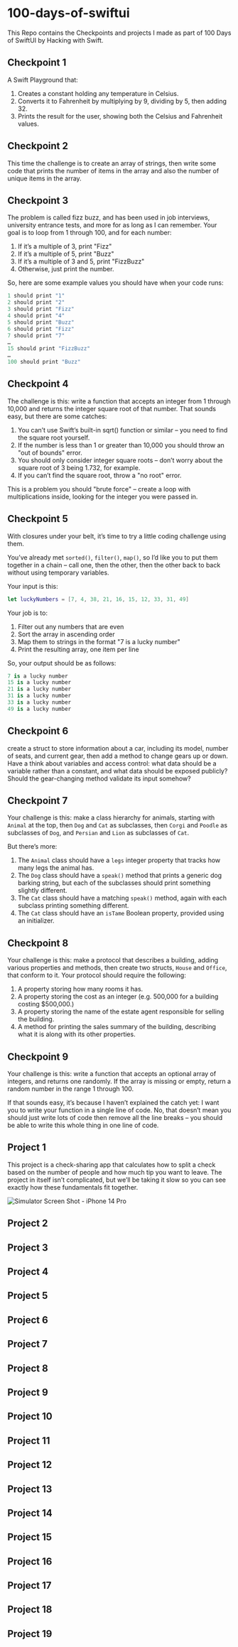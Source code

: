 # 100-days-of-swiftui

This Repo contains the Checkpoints and projects I made as part of 100 Days of SwiftUI by Hacking with Swift.

## Checkpoint 1

A Swift Playground that:

1. Creates a constant holding any temperature in Celsius.
2. Converts it to Fahrenheit by multiplying by 9, dividing by 5, then adding 32.
3. Prints the result for the user, showing both the Celsius and Fahrenheit values.

## Checkpoint 2

This time the challenge is to create an array of strings, then write some code that prints the number of items in the array and also the number of unique items in the array.

## Checkpoint 3

The problem is called fizz buzz, and has been used in job interviews, university entrance tests, and more for as long as I can remember. Your goal is to loop from 1 through 100, and for each number:

1. If it’s a multiple of 3, print "Fizz"
2. If it’s a multiple of 5, print "Buzz"
3. If it’s a multiple of 3 and 5, print "FizzBuzz"
4. Otherwise, just print the number.

So, here are some example values you should have when your code runs:

```swift
1 should print "1"
2 should print "2"
3 should print "Fizz"
4 should print "4"
5 should print "Buzz"
6 should print "Fizz"
7 should print "7"
…
15 should print "FizzBuzz"
…
100 should print "Buzz"
```

## Checkpoint 4

The challenge is this: write a function that accepts an integer from 1 through 10,000 and returns the integer square root of that number. That sounds easy, but there are some catches:

1. You can’t use Swift’s built-in sqrt() function or similar – you need to find the square root yourself.
2. If the number is less than 1 or greater than 10,000 you should throw an "out of bounds" error.
3. You should only consider integer square roots – don’t worry about the square root of 3 being 1.732, for example.
4. If you can’t find the square root, throw a "no root" error.

This is a problem you should "brute force" – create a loop with multiplications inside, looking for the integer you were passed in.

## Checkpoint 5

With closures under your belt, it’s time to try a little coding challenge using them.

You’ve already met `sorted()`, `filter()`, `map()`, so I’d like you to put them together in a chain – call one, then the other, then the other back to back without using temporary variables.

Your input is this:

```swift
let luckyNumbers = [7, 4, 38, 21, 16, 15, 12, 33, 31, 49]
```

Your job is to:

1. Filter out any numbers that are even
2. Sort the array in ascending order
3. Map them to strings in the format "7 is a lucky number"
4. Print the resulting array, one item per line

So, your output should be as follows:

```swift
7 is a lucky number
15 is a lucky number
21 is a lucky number
31 is a lucky number
33 is a lucky number
49 is a lucky number
```

## Checkpoint 6

create a struct to store information about a car, including its model, number of seats, and current gear, then add a method to change gears up or down. Have a think about variables and access control: what data should be a variable rather than a constant, and what data should be exposed publicly? Should the gear-changing method validate its input somehow?

## Checkpoint 7

Your challenge is this: make a class hierarchy for animals, starting with `Animal` at the top, then `Dog` and `Cat` as subclasses, then `Corgi` and `Poodle` as subclasses of `Dog`, and `Persian` and `Lion` as subclasses of `Cat`.

But there’s more:

1. The `Animal` class should have a `legs` integer property that tracks how many legs the animal has.
2. The `Dog` class should have a `speak()` method that prints a generic dog barking string, but each of the subclasses should print something slightly different.
3. The `Cat` class should have a matching `speak()` method, again with each subclass printing something different.
4. The `Cat` class should have an `isTame` Boolean property, provided using an initializer.

## Checkpoint 8

Your challenge is this: make a protocol that describes a building, adding various properties and methods, then create two structs, `House` and `Office`, that conform to it. Your protocol should require the following:

1. A property storing how many rooms it has.
2. A property storing the cost as an integer (e.g. 500,000 for a building costing $500,000.)
3. A property storing the name of the estate agent responsible for selling the building.
4. A method for printing the sales summary of the building, describing what it is along with its other properties.

## Checkpoint 9

Your challenge is this: write a function that accepts an optional array of integers, and returns one randomly. If the array is missing or empty, return a random number in the range 1 through 100.

If that sounds easy, it’s because I haven’t explained the catch yet: I want you to write your function in a single line of code. No, that doesn’t mean you should just write lots of code then remove all the line breaks – you should be able to write this whole thing in one line of code.

## Project 1

This project is a check-sharing app that calculates how to split a check based on the number of people and how much tip you want to leave. The project in itself isn’t complicated, but we’ll be taking it slow so you can see exactly how these fundamentals fit together.

![Simulator Screen Shot - iPhone 14 Pro](https://user-images.githubusercontent.com/8673199/212564158-3dccb750-b988-4cd0-b8e6-3e008802599d.png)

## Project 2

## Project 3

## Project 4

## Project 5

## Project 6

## Project 7

## Project 8

## Project 9

## Project 10

## Project 11

## Project 12

## Project 13

## Project 14

## Project 15

## Project 16

## Project 17

## Project 18

## Project 19
